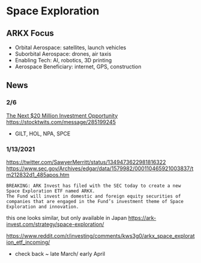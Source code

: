 # Space Exploration


## ARKX Focus
- Orbital Aerospace: satellites, launch vehicles
- Suborbital Aerospace: drones, air taxis
- Enabling Tech: AI, robotics, 3D printing
- Aerospace Beneficiary: internet, GPS, construction



## News


### 2/6
[The Next $20 Million Investment Opportunity](https://www.youtube.com/watch?v=Ig8jrvDVoD8)  
https://stocktwits.com/message/285199245  
- GILT, HOL, NPA, SPCE


### 1/13/2021
https://twitter.com/SawyerMerritt/status/1349473622981816322
https://www.sec.gov/Archives/edgar/data/1579982/000110465921003837/tm212832d1_485apos.htm
```
BREAKING: ARK Invest has filed with the SEC today to create a new Space Exploration ETF named ARKX.
The Fund will invest in domestic and foreign equity securities of companies that are engaged in the Fund’s investment theme of Space Exploration and innovation.
```
this one looks similar, but only available in Japan
https://ark-invest.com/strategy/space-exploration/

https://www.reddit.com/r/investing/comments/kws3g0/arkx_space_exploration_etf_incoming/
- check back ~ late March/ early April  
